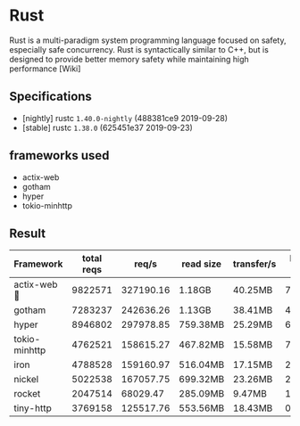 # Rust

Rust is a multi-paradigm system programming language focused on safety, especially safe concurrency. Rust is syntactically similar to C++, but is designed to provide better memory safety while maintaining high performance [Wiki]

## Specifications
 - [nightly] rustc `1.40.0-nightly` (488381ce9 2019-09-28)
 - [stable] rustc `1.38.0` (625451e37 2019-09-23)

## frameworks used
 - actix-web
 - gotham
 - hyper
 - tokio-minhttp

## Result
| Framework       | total reqs | req/s     | read size | transfer/s | latency (avg) |
| -----------     | ---------- | ------    | --------- | ---------- |---------------|
| actix-web 🌟     | 9822571    | 327190.16 | 1.18GB    | 40.25MB    | 728.46us      |
| gotham          | 7283237    | 242636.26 | 1.13GB    | 38.41MB    | 487.62us      |
| hyper           | 8946802    | 297978.85 | 759.38MB  | 25.29MB    | 636.79us      |
| tokio-minhttp   | 4762521    | 158615.27 | 467.82MB  | 15.58MB    | 767.68us      |
| iron            | 4788528    | 159160.97 | 516.04MB  | 17.15MB    | 277.82us      |
| nickel          | 5022538    | 167057.75 | 699.32MB  | 23.26MB    | 29.14us       |
| rocket          | 2047514    | 68029.47  | 285.09MB  | 9.47MB     | 1.24ms        |
| tiny-http       | 3769158    | 125517.76 | 553.56MB  | 18.43MB    | 0.96ms        |
